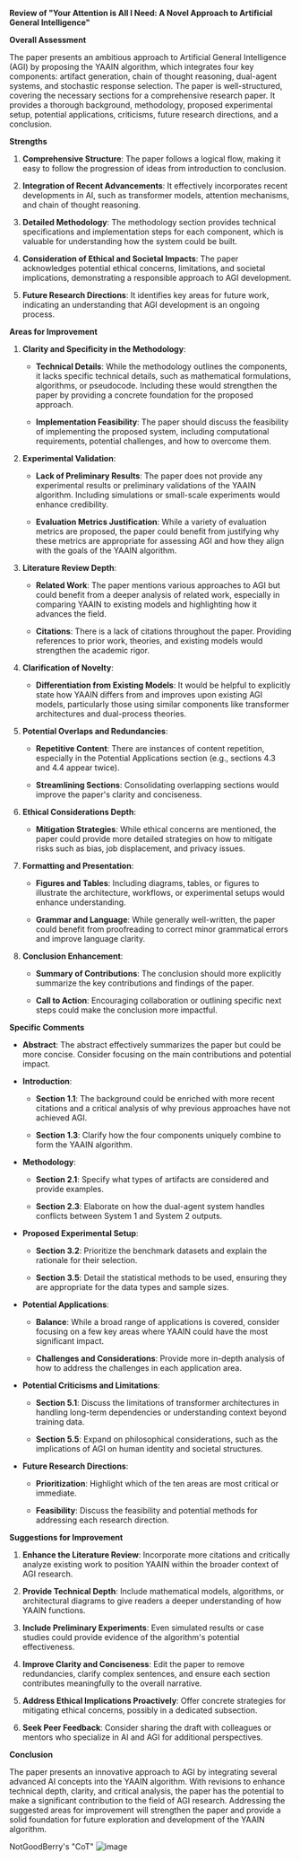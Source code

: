 **Review of "Your Attention is All I Need: A Novel Approach to Artificial General Intelligence"**

**Overall Assessment**

The paper presents an ambitious approach to Artificial General Intelligence (AGI) by proposing the YAAIN algorithm, which integrates four key components: artifact generation, chain of thought reasoning, dual-agent systems, and stochastic response selection. The paper is well-structured, covering the necessary sections for a comprehensive research paper. It provides a thorough background, methodology, proposed experimental setup, potential applications, criticisms, future research directions, and a conclusion.

**Strengths**

1. **Comprehensive Structure**: The paper follows a logical flow, making it easy to follow the progression of ideas from introduction to conclusion.

2. **Integration of Recent Advancements**: It effectively incorporates recent developments in AI, such as transformer models, attention mechanisms, and chain of thought reasoning.

3. **Detailed Methodology**: The methodology section provides technical specifications and implementation steps for each component, which is valuable for understanding how the system could be built.

4. **Consideration of Ethical and Societal Impacts**: The paper acknowledges potential ethical concerns, limitations, and societal implications, demonstrating a responsible approach to AGI development.

5. **Future Research Directions**: It identifies key areas for future work, indicating an understanding that AGI development is an ongoing process.

**Areas for Improvement**

1. **Clarity and Specificity in the Methodology**:

   - **Technical Details**: While the methodology outlines the components, it lacks specific technical details, such as mathematical formulations, algorithms, or pseudocode. Including these would strengthen the paper by providing a concrete foundation for the proposed approach.

   - **Implementation Feasibility**: The paper should discuss the feasibility of implementing the proposed system, including computational requirements, potential challenges, and how to overcome them.

2. **Experimental Validation**:

   - **Lack of Preliminary Results**: The paper does not provide any experimental results or preliminary validations of the YAAIN algorithm. Including simulations or small-scale experiments would enhance credibility.

   - **Evaluation Metrics Justification**: While a variety of evaluation metrics are proposed, the paper could benefit from justifying why these metrics are appropriate for assessing AGI and how they align with the goals of the YAAIN algorithm.

3. **Literature Review Depth**:

   - **Related Work**: The paper mentions various approaches to AGI but could benefit from a deeper analysis of related work, especially in comparing YAAIN to existing models and highlighting how it advances the field.

   - **Citations**: There is a lack of citations throughout the paper. Providing references to prior work, theories, and existing models would strengthen the academic rigor.

4. **Clarification of Novelty**:

   - **Differentiation from Existing Models**: It would be helpful to explicitly state how YAAIN differs from and improves upon existing AGI models, particularly those using similar components like transformer architectures and dual-process theories.

5. **Potential Overlaps and Redundancies**:

   - **Repetitive Content**: There are instances of content repetition, especially in the Potential Applications section (e.g., sections 4.3 and 4.4 appear twice).

   - **Streamlining Sections**: Consolidating overlapping sections would improve the paper's clarity and conciseness.

6. **Ethical Considerations Depth**:

   - **Mitigation Strategies**: While ethical concerns are mentioned, the paper could provide more detailed strategies on how to mitigate risks such as bias, job displacement, and privacy issues.

7. **Formatting and Presentation**:

   - **Figures and Tables**: Including diagrams, tables, or figures to illustrate the architecture, workflows, or experimental setups would enhance understanding.

   - **Grammar and Language**: While generally well-written, the paper could benefit from proofreading to correct minor grammatical errors and improve language clarity.

8. **Conclusion Enhancement**:

   - **Summary of Contributions**: The conclusion should more explicitly summarize the key contributions and findings of the paper.

   - **Call to Action**: Encouraging collaboration or outlining specific next steps could make the conclusion more impactful.

**Specific Comments**

- **Abstract**: The abstract effectively summarizes the paper but could be more concise. Consider focusing on the main contributions and potential impact.

- **Introduction**:

  - **Section 1.1**: The background could be enriched with more recent citations and a critical analysis of why previous approaches have not achieved AGI.

  - **Section 1.3**: Clarify how the four components uniquely combine to form the YAAIN algorithm.

- **Methodology**:

  - **Section 2.1**: Specify what types of artifacts are considered and provide examples.

  - **Section 2.3**: Elaborate on how the dual-agent system handles conflicts between System 1 and System 2 outputs.

- **Proposed Experimental Setup**:

  - **Section 3.2**: Prioritize the benchmark datasets and explain the rationale for their selection.

  - **Section 3.5**: Detail the statistical methods to be used, ensuring they are appropriate for the data types and sample sizes.

- **Potential Applications**:

  - **Balance**: While a broad range of applications is covered, consider focusing on a few key areas where YAAIN could have the most significant impact.

  - **Challenges and Considerations**: Provide more in-depth analysis of how to address the challenges in each application area.

- **Potential Criticisms and Limitations**:

  - **Section 5.1**: Discuss the limitations of transformer architectures in handling long-term dependencies or understanding context beyond training data.

  - **Section 5.5**: Expand on philosophical considerations, such as the implications of AGI on human identity and societal structures.

- **Future Research Directions**:

  - **Prioritization**: Highlight which of the ten areas are most critical or immediate.

  - **Feasibility**: Discuss the feasibility and potential methods for addressing each research direction.

**Suggestions for Improvement**

1. **Enhance the Literature Review**: Incorporate more citations and critically analyze existing work to position YAAIN within the broader context of AGI research.

2. **Provide Technical Depth**: Include mathematical models, algorithms, or architectural diagrams to give readers a deeper understanding of how YAAIN functions.

3. **Include Preliminary Experiments**: Even simulated results or case studies could provide evidence of the algorithm's potential effectiveness.

4. **Improve Clarity and Conciseness**: Edit the paper to remove redundancies, clarify complex sentences, and ensure each section contributes meaningfully to the overall narrative.

5. **Address Ethical Implications Proactively**: Offer concrete strategies for mitigating ethical concerns, possibly in a dedicated subsection.

6. **Seek Peer Feedback**: Consider sharing the draft with colleagues or mentors who specialize in AI and AGI for additional perspectives.

**Conclusion**

The paper presents an innovative approach to AGI by integrating several advanced AI concepts into the YAAIN algorithm. With revisions to enhance technical depth, clarity, and critical analysis, the paper has the potential to make a significant contribution to the field of AGI research. Addressing the suggested areas for improvement will strengthen the paper and provide a solid foundation for future exploration and development of the YAAIN algorithm.

NotGoodBerry's "CoT"
![image](https://github.com/user-attachments/assets/0db7ada3-b682-4f7e-af10-8cab5b7d4553)


